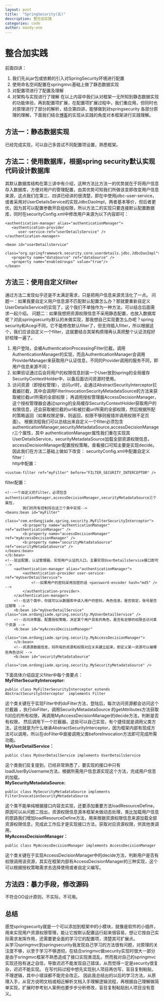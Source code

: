 ```yaml
---
layout: post
title:  "SpringSecurity(五)"
description: 整合加实践
categories: code
author: mandy-one
---
```

# 整合加实践
前面四讲：
1. 我们先从jar包或依赖的引入对SpringSecurity环境进行配置
2. 使用命名空间配置在springmvc基础上做了静态数据实现
3. 对配置项进行了配置及理解
4. 对架构与实现进行了理解
在以上内容中我们从对框架一无所知到静态数据实现的功能体验，再到配置项扩展，在配置项扩展过程中，我们重应用，但同时也对原理进行了部分的解析，结合第四讲，能够做到对springsecurity
各部分原理的理解，下面我们结合[博客](http://blog.csdn.net/u012367513/article/details/38866465)的实现从实践的角度对本框架进行实践理解。

## 方法一：静态数据实现
已经完成实现，可以自己多尝试不同配置项设置，熟悉框架。
## 方法二：使用数据库，根据spring security默认实现代码设计数据库
其默认数据库结构在第三讲中有介绍，这种方法比方法一的优势就在于将用户信息存入数据库，方便对用户的管理配置，由其优势可知我们所做该变即改变用户信息来源，这点我们在第三、四讲已经讲的很清楚，即在<authentication-provider>中使用jdbc-user-service，或者采用对UserDetailsService的实现JdbcDaoImpl，两者基本等价，但后者更优，因为其可以配置参数开启组权限，所以方法二的实现只要连接默认配置数据库，同时在securityConfig.xml中修改用户来源为以下内容即可：

```
<authentication-manager alias="authenticationManager">
   <authentication-provider
      user-service-ref="userDetailsService" />
</authentication-manager>

<bean id="userDetailsService"
   class="org.springframework.security.core.userdetails.jdbc.JdbcDaoImpl">
   <property name="dataSource" ref="dataSource" />
   <property name="enableGroups" value="true"/>
</bean>
```
## 方法三：使用自定义filter
通过方法二发现似乎还是不太满足需求，只是把用户信息来源灵活化了一点。
问题一：如果我要自定义用户信息源不匹配默认配置怎么办？那就要重新自定义UserDetailsService的实现了，这个我们不单独作为一种方法，可以结合后面需求一起介绍。
问题二：如果我想把资源权限信息不采用静态配置，也放入数据库呢？对此springsecurity默认的未做实现，那我想自己实现要怎么办呢？spring security和Acegi不同，它不能修改默认filter了，但支持插入filter，所以根据这个，我们应该自定义一个filter，这就要结合其架构原理再认真把整个认证流程好好梳理一遍了。<br>
1. 用户登陆，会被AuthenticationProcessingFilter拦截，调用AuthenticationManager的实现，而且AuthenticationManager会调用ProviderManager来获取用户认证信息，不同的Provider调用的服务不同，即用户信息来源不同；
2. 如果验证通过后会将用户的权限信息封装一个User放到spring的全局缓存SecurityContextHolder中，以备后面访问资源时使用。
3. 访问资源（即授权管理），访问url时，会通过AbstractSecurityInterceptor拦截器拦截，其中会调用FilterInvocationSecurityMetadataSource的方法来获取被拦截url所需的全部权限； 再调用授权管理器AccessDecisionManager，这个授权管理器会通过spring的全局缓存SecurityContextHolder获取用户的权限信息，还会获取被拦截的url和被拦截url所需的全部权限，然后根据所配的策略返回（如果权限足够，则返回，权限不够则报错并调用权限不足页面）。
根据流程我们可以总结出来自定义一个filter必须包含 authenticationManager,securityMetadataSource,accessDecisionManager三个属性，其中 authenticationManager属性我们重在实现其UserDetailsService，securityMetadataSource加载全部资源权限信息，accessDecisionManager配置授权策略，查看接口可知主要是实现decide。
因此我们在方法二基础上做如下改变：
securityConfig.xml中配置自定义filter：<br>
http中配置：

```
<custom-filter ref="myFilter" before="FILTER_SECURITY_INTERCEPTOR" />  
```
filter配置：
```
<!--一个自定义的filter，必须包含 authenticationManager,accessDecisionManager,securityMetadataSource三个属性，   
        我们的所有控制将在这三个类中实现-->
<beans:bean id="myFilter"  
        class="com.erdangjiade.spring.security.MyFilterSecurityInterceptor">  
        <b:property name="authenticationManager" ref="authenticationManager" />  
        <b:property name="accessDecisionManager" ref="myAccessDecisionManager" />  
        <b:property name="securityMetadataSource" ref="securityMetadataSource" />  
</beans:bean>  
</b:bean>  
<!--验证配置，认证管理器，实现用户认证的入口，主要实现UserDetailsService接口即可 -->  
    <authentication-manager alias="authenticationManager">  
        <authentication-provider user-service-ref="myUserDetailService">  
            <!--如果用户的密码采用加密的话 <password-encoder hash="md5" /> -->  
        </authentication-provider>  
    </authentication-manager>  
    <!--在这个类中，你就可以从数据库中读入用户的密码，角色信息，是否锁定，账号是否过期等 -->  
    <b:bean id="myUserDetailService" class="com.erdangjiade.spring.security.MyUserDetailService" />  
    <!--访问决策器，配置授权策略，决定某个用户具有的角色，是否有足够的权限去访问某个资源 -->  
    <b:bean id="myAccessDecisionManager"  
        class="com.erdangjiade.spring.security.MyAccessDecisionManager">  
    </b:bean>  
    <!--资源源数据信息，将所有的资源和权限对应关系建立起来，即定义某一资源可以被哪些角色访问 -->  
    <b:bean id="securityMetadataSource"  
        class="com.erdangjiade.spring.security.MySecurityMetadataSource" />   

```
下面具体介绍自定义filter中每个类要点：<br>
**MyFilterSecurityInterceptor:**
```
public class MyFilterSecurityInterceptor extends AbstractSecurityInterceptor  implements Filter
```
这个类关键在于实现Filter中的doFilter方法，登陆后，每次访问资源都会访问这个拦截器 ，执行doFilter，调用SecurityMetadataSource 的getAttributes方法获取fi对应的所有权限，再调用MyAccessDecisionManager的decide方法，判断是否有权限，
 然后调用下一个拦截器。这些可以自己实现，有个捷径就是调用父类方法，这也就是为什么继承AbstractSecurityInterceptor，因为框架内部有现成方法可以调用，所以在doFilter中直接调用父类beforeInvocation方法即可完成所需功能。<br>
 **MyUserDetailService：**
 ```
 public class MyUserDetailService implements UserDetailsService
 ```
 这个类我们反复提到，已经非常熟悉了，要实现的接口中只有loadUserByUsername方法，根据所需用户信息源实现这个方法，完成用户信息的加载。<br>
**MySecurityMetadataSource:**
```
public class MySecurityMetadataSource implements FilterInvocationSecurityMetadataSource
```
这个类不能单纯根据接口内容去实现，还要添加重要方法loadResourceDefine，原因可以从问题二找出，资源权限信息源本框架未做动态处理，类比加载用户信息的思路我们增加loadResourceDefine方法，用来根据资源权限信息来源加载全部资源权限信息，完成此工作后才是实现接口方法，获取对应资源权限，供其他类调用。<br>
**MyAccessDecisionManager：**
```
public class MyAccessDecisionManager implements AccessDecisionManager
```
这个类关键在于实现AccessDecisionManager中的decide方法，判断用户是否有权限调用该资源，其实在框架内部有AccessDecisionManager的三种实现，这个可以根据授权策略需求去选择使用或者自定义编写。<br>
## 方法四：暴力手段，修改源码
不符合OO设计原则，不实际，不可用。
## 总结
感觉springsecurity就是一个可以添加到框架中的小模块，就像是软件的小插件，用来实现用户资源权限管理，能让它按默认配置运行起来很容易，想让它按自己实际需求发挥作用，还需要更全面的学习它的配置项，清楚其可扩展点。<br>
从学习springmvc到springsecurity我发现自己学习的方法很有问题，对原理的关注度不够，以至于学习不够透彻，在结合sringmvc做security实现时很大一部分是由于sringmvc框架不熟悉造成了接口实现类混乱，然而我对自己的springmvc实现还抱有迷之自信，导致迟迟不能发现自己错误，从而觉得一定是security很复杂，迟迟不能实现。
在写代码过程中想先实现别人项目再仿写，盲目复制粘贴，不理逻辑，其中小错误都不能完全改正。
因此我总结出的以后的学习方法，从原理入手，从官方说明文档或相近解析文档入手理解逻辑流程，再根据自己理解做简单实现，扩展时参考别人案例也要步步分析修改，盲目复制粘贴别人项目没有意义。
